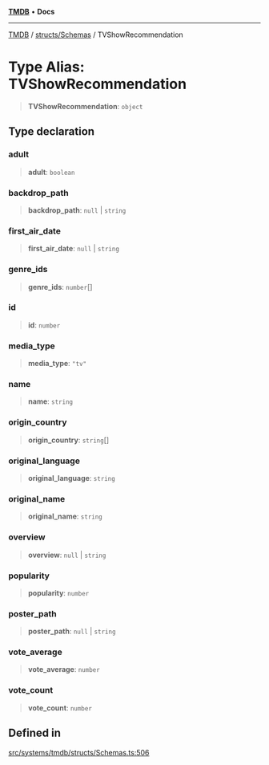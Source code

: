 [**TMDB**](../../../README.md) • **Docs**

***

[TMDB](../../../README.md) / [structs/Schemas](../README.md) / TVShowRecommendation

# Type Alias: TVShowRecommendation

> **TVShowRecommendation**: `object`

## Type declaration

### adult

> **adult**: `boolean`

### backdrop\_path

> **backdrop\_path**: `null` \| `string`

### first\_air\_date

> **first\_air\_date**: `null` \| `string`

### genre\_ids

> **genre\_ids**: `number`[]

### id

> **id**: `number`

### media\_type

> **media\_type**: `"tv"`

### name

> **name**: `string`

### origin\_country

> **origin\_country**: `string`[]

### original\_language

> **original\_language**: `string`

### original\_name

> **original\_name**: `string`

### overview

> **overview**: `null` \| `string`

### popularity

> **popularity**: `number`

### poster\_path

> **poster\_path**: `null` \| `string`

### vote\_average

> **vote\_average**: `number`

### vote\_count

> **vote\_count**: `number`

## Defined in

[src/systems/tmdb/structs/Schemas.ts:506](https://github.com/Norviah/media-hub/blob/e3dc67aa1738d9ad44e6a4419ef7e26de86e1452/src/systems/tmdb/structs/Schemas.ts#L506)
